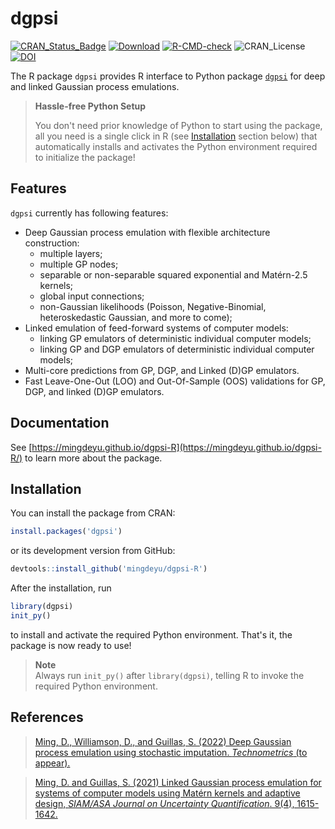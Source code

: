 # dgpsi
  [![CRAN_Status_Badge](https://www.r-pkg.org/badges/version/dgpsi)](https://CRAN.R-project.org/package=dgpsi)
  [![Download](https://cranlogs.r-pkg.org/badges/grand-total/dgpsi?color=brightgreen)](https://CRAN.R-project.org/package=dgpsi)
  [![R-CMD-check](https://github.com/mingdeyu/dgpsi_R/actions/workflows/R-CMD-check.yaml/badge.svg)](https://github.com/mingdeyu/dgpsi-R/actions/workflows/R-CMD-check.yaml)
  ![CRAN_License](https://img.shields.io/cran/l/dgpsi?color=green)
  [![DOI](https://img.shields.io/badge/DOI-10.1137%2F20M1323771-informational)](https://epubs.siam.org/doi/abs/10.1137/20M1323771)
  
The R package `dgpsi` provides R interface to Python package [`dgpsi`](https://github.com/mingdeyu/DGP) for deep and linked Gaussian process emulations. 

> **Hassle-free Python Setup**
> 
> You don't need prior knowledge of Python to start using the package, all you need is a single click in R (see [Installation](#installation) section below) that automatically installs and activates the Python environment required to initialize the package!

## Features
`dgpsi` currently has following features:

* Deep Gaussian process emulation with flexible architecture construction: 
    - multiple layers;
    - multiple GP nodes;
    - separable or non-separable squared exponential and Mat&eacute;rn-2.5 kernels;
    - global input connections;
    - non-Gaussian likelihoods (Poisson, Negative-Binomial, heteroskedastic Gaussian, and more to come);
* Linked emulation of feed-forward systems of computer models:
    - linking GP emulators of deterministic individual computer models;
    - linking GP and DGP emulators of deterministic individual computer models;
* Multi-core predictions from GP, DGP, and Linked (D)GP emulators.
* Fast Leave-One-Out (LOO) and Out-Of-Sample (OOS) validations for GP, DGP, and linked (D)GP emulators.

## Documentation
See [https://mingdeyu.github.io/dgpsi-R](https://mingdeyu.github.io/dgpsi-R/) to learn more about the package.

## Installation
You can install the package from CRAN:

```r
install.packages('dgpsi')
```

or its development version from GitHub:

```r
devtools::install_github('mingdeyu/dgpsi-R')
```

After the installation, run 

```r
library(dgpsi)
init_py()
```

to install and activate the required Python environment. That's it, the package is now ready to use!

> **Note**  
> Always run `init_py()` after `library(dgpsi)`, telling R to invoke the required Python environment.

## References
> [Ming, D., Williamson, D., and Guillas, S. (2022) Deep Gaussian process emulation using stochastic imputation. <i>Technometrics</i> (to appear).](https://arxiv.org/abs/2107.01590)

> [Ming, D. and Guillas, S. (2021) Linked Gaussian process emulation for systems of computer models using Mat&eacute;rn kernels and adaptive design, <i>SIAM/ASA Journal on Uncertainty Quantification</i>. 9(4), 1615-1642.](https://epubs.siam.org/doi/abs/10.1137/20M1323771)
